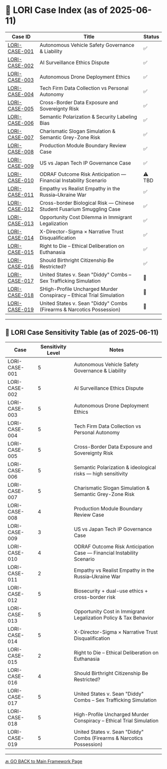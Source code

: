# 📘 LORI Case Index (as of 2025-06-11)

| Case ID | Title | Status |
|-----------------|---------------------------------------------------------------------------------------------|--------|
| [LORI-CASE-001](../cases/LORI-CASE-001.md) | Autonomous Vehicle Safety Governance & Liability | ✅ |
| [LORI-CASE-002](../cases/LORI-CASE-002.md) | AI Surveillance Ethics Dispute | ✅ |
| [LORI-CASE-003](../cases/LORI-CASE-003.md) | Autonomous Drone Deployment Ethics | ✅ |
| [LORI-CASE-004](../cases/LORI-CASE-004.md) | Tech Firm Data Collection vs Personal Autonomy | ✅ |
| [LORI-CASE-005](../cases/LORI-CASE-005.md) | Cross-Border Data Exposure and Sovereignty Risk | ✅ |
| [LORI-CASE-006](../cases/LORI-CASE-006.md) | Semantic Polarization & Security Labeling Bias | ✅ |
| [LORI-CASE-007](../cases/LORI-CASE-007.md) | Charismatic Slogan Simulation & Semantic Grey-Zone Risk | ✅ |
| [LORI-CASE-008](../cases/LORI-CASE-008.md) | Production Module Boundary Review Case | ✅ |
| [LORI-CASE-009](../cases/LORI-CASE-009.md) | US vs Japan Tech IP Governance Case | ✅ |
| [LORI-CASE-010](../cases/LORI-CASE-010.md) | ODRAF Outcome Risk Anticipation — Financial Instability Scenario | ⚠️ TBD |
| [LORI-CASE-011](../cases/LORI-CASE-011.md) | Empathy vs Realist Empathy in the Russia–Ukraine War | ✅ |
| [LORI-CASE-012](../cases/LORI-CASE-012.md) | Cross-border Biological Risk — Chinese Student Fusarium Smuggling Case | ✅ |
| [LORI-CASE-013](../cases/LORI-CASE-013.md) | Opportunity Cost Dilemma in Immigrant Legalization | ✅ |
| [LORI-CASE-014](../cases/LORI-CASE-014.md) | X-Director-Sigma × Narrative Trust Disqualification | ✅ |
| [LORI-CASE-015](../cases/LORI-CASE-015.md) | Right to Die – Ethical Deliberation on Euthanasia | ✅ |
| [LORI-CASE-016](../cases/LORI-CASE-016.md) | Should Birthright Citizenship Be Restricted?| ✅|
| [LORI-CASE-017](../LORI-JURY/cases/LORI-CASE-017-Diddy-Trafficking.md) | United States v. Sean "Diddy" Combs – Sex Trafficking Simulation| 🚧|
| [LORI-CASE-018](../LORI-JURY/cases/LORI-CASE-018-Diddy-Murder-Simulation.md) | SHigh-Profile Uncharged Murder Conspiracy – Ethical Trial Simulation| 🚧|
| [LORI-CASE-019](../LORI-JURY/cases/LORI-CASE-019-Diddy-Firearms-Drugs.md) |United States v. Sean "Diddy" Combs (Firearms & Narcotics Possession)| 🚧|

---

## 🧭 LORI Case Sensitivity Table (as of 2025-06-11)

| Case | Sensitivity Level | Notes |
|-----------------|-------------------|-----------------------------------------------------------------------|
| LORI-CASE-001 | 5 | Autonomous Vehicle Safety Governance & Liability |
| LORI-CASE-002 | 5 | AI Surveillance Ethics Dispute |
| LORI-CASE-003 | 5 | Autonomous Drone Deployment Ethics |
| LORI-CASE-004 | 5 | Tech Firm Data Collection vs Personal Autonomy |
| LORI-CASE-005 | 5 | Cross-Border Data Exposure and Sovereignty Risk |
| LORI-CASE-006 | 5 | Semantic Polarization & ideological risks — high sensitivity |
| LORI-CASE-007 | 5 | Charismatic Slogan Simulation & Semantic Grey-Zone Risk |
| LORI-CASE-008 | 4 | Production Module Boundary Review Case |
| LORI-CASE-009 | 3 | US vs Japan Tech IP Governance Case |
| LORI-CASE-010 | 4 | ODRAF Outcome Risk Anticipation Case — Financial Instability Scenario|
| LORI-CASE-011 | 2 | Empathy vs Realist Empathy in the Russia–Ukraine War |
| LORI-CASE-012 | 5 | Biosecurity + dual-use ethics + cross-border risk |
| LORI-CASE-013 | 5 | Opportunity Cost in Immigrant Legalization Policy & Tax Behavior |
| LORI-CASE-014 | 5 | X-Director-Sigma × Narrative Trust Disqualification |
| LORI-CASE-015 | 2 | Right to Die – Ethical Deliberation on Euthanasia |
| LORI-CASE-016 | 4 | Should Birthright Citizenship Be Restricted? |
| LORI-CASE-017 | 5 | United States v. Sean "Diddy" Combs – Sex Trafficking Simulation |
| LORI-CASE-018 | 5 | High-Profile Uncharged Murder Conspiracy – Ethical Trial Simulation|
| LORI-CASE-019 | 5 | United States v. Sean "Diddy" Combs (Firearms & Narcotics Possession) |

---

[🔙 GO BACK to Main Framework Page](https://frameworklori.github.io/lori-framework-site)

